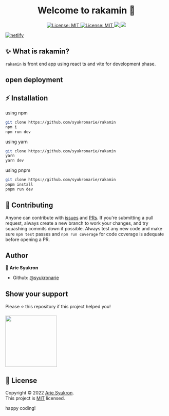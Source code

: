 
<h1 align="center">Welcome to rakamin 👋</h1>
<p align="center">
  <a href="https://github.com/syukronarie/rakamin/blob/main/LICENSE">
    <img alt="License: MIT" src="https://img.shields.io/badge/license-MIT-yellow.svg" target="_blank" />
  </a>
  <a href="https://github.com/syukronarie/rakamin/actions">
    <img alt="License: MIT" src="https://github.com/syukronarie/rakamin/actions/workflows/check.yml/badge.svg" target="_blank" />
  </a>
  <a href="https://codecov.io/gh/syukronarie/rakamin">
    <img src="https://codecov.io/gh/syukronarie/rakamin/branch/main/graph/badge.svg" />
  </a>
	<a href="https://vercelbadge.vercel.app/api/syukronarie/rakamin">
    <img src="https://vercelbadge.vercel.app/api/syukronarie/rakamin" />
  </a>
</p>

[![netlify](https://img.shields.io/badge/dynamic/json.svg?url=https://api.netlify.com/api/v1/sites/rakamin.netlify.app/deploys&label=deploy&query=$[0].state&colorB=blue)](https://app.netlify.com/sites/rakamin/deploys)

## ✨ What is rakamin?
`rakamin` is front end app using react ts and vite for development phase.

## open deployment



## ⚡️ Installation

using npm

```zsh
git clone https://github.com/syukronarie/rakamin
npm i
npm run dev
```

using yarn

```zsh
git clone https://github.com/syukronarie/rakamin
yarn
yarn dev
```

using pnpm

```zsh
git clone https://github.com/syukronarie/rakamin
pnpm install
pnpm run dev
```

## 🤝 Contributing

Anyone can contribute with [issues](https://github.com/syukronarie/rakamin/issues) and [PRs](https://github.com/syukronarie/rakamin/pulls). If you're submitting a pull request, always create a new branch to work your changes, and try squashing commits down if possible. Always test any new code and make sure `npm test` passes and `npm run coverage` for code coverage is adequate before opening a PR.

## Author

👤 **Arie Syukron**

- Github: [@syukronarie](https://github.com/syukronarie)

## Show your support

Please ⭐️ this repository if this project helped you!

<a href="https://www.patreon.com/syukronarie">
  <img src="https://c5.patreon.com/external/logo/become_a_patron_button@2x.png" width="160">
</a>

## 📝 License

Copyright © 2022 [Arie Syukron](https://github.com/syukronarie).<br />
This project is [MIT](https://github.com/syukronarie/rakamin/blob/main/LICENSE) licensed.

happy coding!
